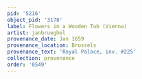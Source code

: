 ```yaml
---
pid: '5216'
object_pid: '3178'
label: Flowers in a Wooden Tub (Vienna)
artist: janbrueghel
provenance_date: Jan 1659
provenance_location: Brussels
provenance_text: 'Royal Palace, inv. #225'
collection: provenance
order: '0549'
---
```

